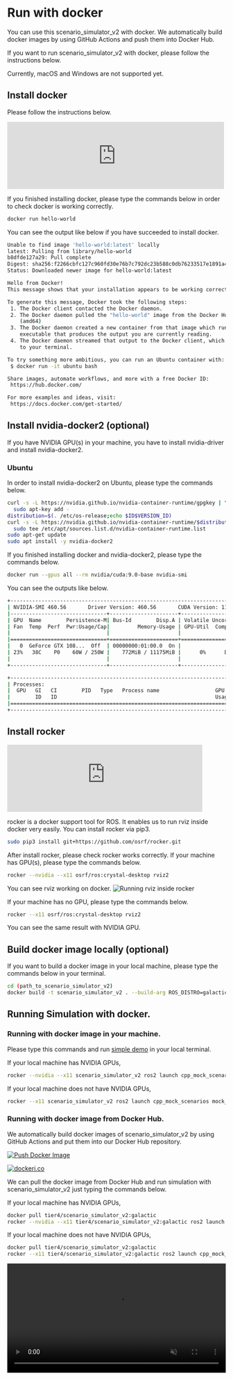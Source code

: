 # Run with docker

You can use this scenario_simulator_v2 with docker.
We automatically build docker images by using GitHub Actions and push them into Docker Hub.

If you want to run scenario_simulator_v2 with docker, please follow the instructions below.

Currently, macOS and Windows are not supported yet.

## Install docker

Please follow the instructions below.

<iframe
    src="https://hatenablog-parts.com/embed?url=https%3A%2F%2Fdocs.docker.com%2Fengine%2Finstall%2F"
    title="Install Docker Engine"
    class="embed-card embed-webcard"
    scrolling="no"
    frameborder="0"
    style="display: block; width: 100%; height: 155px; max-width: 500px; margin: 10px 0px;">
</iframe>

If you finished installing docker, please type the commands below in order to check docker is working correctly.
```bash
docker run hello-world
```

You can see the output like below if you have succeeded to install docker.
```bash
Unable to find image 'hello-world:latest' locally
latest: Pulling from library/hello-world
b8dfde127a29: Pull complete
Digest: sha256:f2266cbfc127c960fd30e76b7c792dc23b588c0db76233517e1891a4e357d519
Status: Downloaded newer image for hello-world:latest

Hello from Docker!
This message shows that your installation appears to be working correctly.

To generate this message, Docker took the following steps:
 1. The Docker client contacted the Docker daemon.
 2. The Docker daemon pulled the "hello-world" image from the Docker Hub.
    (amd64)
 3. The Docker daemon created a new container from that image which runs the
    executable that produces the output you are currently reading.
 4. The Docker daemon streamed that output to the Docker client, which sent it
    to your terminal.

To try something more ambitious, you can run an Ubuntu container with:
 $ docker run -it ubuntu bash

Share images, automate workflows, and more with a free Docker ID:
 https://hub.docker.com/

For more examples and ideas, visit:
 https://docs.docker.com/get-started/
```

## Install nvidia-docker2 (optional)

If you have NVIDIA GPU(s) in your machine, you have to install nvidia-driver and install nvidia-docker2.

### Ubuntu

In order to install nvidia-docker2 on Ubuntu, please type the commands below.

```bash
curl -s -L https://nvidia.github.io/nvidia-container-runtime/gpgkey | \
  sudo apt-key add -
distribution=$(. /etc/os-release;echo $ID$VERSION_ID)
curl -s -L https://nvidia.github.io/nvidia-container-runtime/$distribution/nvidia-container-runtime.list | \
  sudo tee /etc/apt/sources.list.d/nvidia-container-runtime.list
sudo apt-get update
sudo apt install -y nvidia-docker2
```

If you finished installing docker and nvidia-docker2, please type the commands below.

```bash
docker run --gpus all --rm nvidia/cuda:9.0-base nvidia-smi
```

You can see the outputs like below.

```bash
+-----------------------------------------------------------------------------+
| NVIDIA-SMI 460.56       Driver Version: 460.56       CUDA Version: 11.2     |
|-------------------------------+----------------------+----------------------+
| GPU  Name        Persistence-M| Bus-Id        Disp.A | Volatile Uncorr. ECC |
| Fan  Temp  Perf  Pwr:Usage/Cap|         Memory-Usage | GPU-Util  Compute M. |
|                               |                      |               MIG M. |
|===============================+======================+======================|
|   0  GeForce GTX 108...  Off  | 00000000:01:00.0  On |                  N/A |
| 23%   38C    P0    60W / 250W |    772MiB / 11175MiB |      0%      Default |
|                               |                      |                  N/A |
+-------------------------------+----------------------+----------------------+

+-----------------------------------------------------------------------------+
| Processes:                                                                  |
|  GPU   GI   CI        PID   Type   Process name                  GPU Memory |
|        ID   ID                                                   Usage      |
|=============================================================================|
+-----------------------------------------------------------------------------+
```

## Install rocker

<iframe
  class="hatenablogcard"
  style="width:100%;height:155px;max-width:450px;"
  title="rocker"
  src="https://hatenablog-parts.com/embed?url=https://github.com/osrf/rocker"
  width="300" height="150" frameborder="0" scrolling="no">
</iframe>

rocker is a docker support tool for ROS.
It enables us to run rviz inside docker very easily.
You can install rocker via pip3.
```bash
sudo pip3 install git+https://github.com/osrf/rocker.git
```

After install rocker, please check rocker works correctly.
If your machine has GPU(s), please type the commands below.
```bash
rocker --nvidia --x11 osrf/ros:crystal-desktop rviz2
```
You can see rviz working on docker.
![Running rviz inside rocker](../image/rviz_with_rocker.png "running rviz inside rocker.")

If your machine has no GPU, please type the commands below.
```bash
rocker --x11 osrf/ros:crystal-desktop rviz2
```
You can see the same result with NVIDIA GPU.

## Build docker image locally (optional)

If you want to build a docker image in your local machine, please type the commands below in your terminal.

```bash
cd (path_to_scenario_simulator_v2)
docker build -t scenario_simulator_v2 . --build-arg ROS_DISTRO=galactic
```

## Running Simulation with docker.

### Running with docker image in your machine.
Please type this commands and run [simple demo](SimpleDemo.md) in your local terminal.

If your local machine has NVIDIA GPUs,

```bash
rocker --nvidia --x11 scenario_simulator_v2 ros2 launch cpp_mock_scenarios mock_test.launch.py scenario:=crashing_npc scenario:=traffic_simulation_demo launch_rviz:=true timeout:=60
```

If your local machine does not have NVIDIA GPUs,

```bash
rocker --x11 scenario_simulator_v2 ros2 launch cpp_mock_scenarios mock_test.launch.py scenario:=crashing_npc scenario:=traffic_simulation_demo launch_rviz:=true timeout:=60
```

### Running with docker image from Docker Hub.

We automatically build docker images of scenario_simulator_v2 by using GitHub Actions and put them into our Docker Hub repository.

[![Push Docker Image](https://github.com/tier4/scenario_simulator_v2-docs/actions/workflows/Docker.yaml/badge.svg)](https://github.com/tier4/scenario_simulator_v2-docs/actions/workflows/Docker.yaml)

[![dockeri.co](https://dockeri.co/image/tier4/scenario_simulator_v2)](https://hub.docker.com/r/tier4/scenario_simulator_v2)

We can pull the docker image from Docker Hub and run simulation with scenario_simulator_v2 just typing the commands below.

If your local machine has NVIDIA GPUs,

```bash
docker pull tier4/scenario_simulator_v2:galactic
rocker --nvidia --x11 tier4/scenario_simulator_v2:galactic ros2 launch cpp_mock_scenarios mock_test.launch.py scenario:=crashing_npc scenario:=traffic_simulation_demo launch_rviz:=true timeout:=60
```

If your local machine does not have NVIDIA GPUs,

```bash
docker pull tier4/scenario_simulator_v2:galactic
rocker --x11 tier4/scenario_simulator_v2:galactic ros2 launch cpp_mock_scenarios mock_test.launch.py scenario:=crashing_npc scenario:=traffic_simulation_demo launch_rviz:=true timeout:=60.0
```

<video
  class="c-video__embed"
  src="https://user-images.githubusercontent.com/10348912/115502051-44ab8500-a2af-11eb-9244-4a1d0f2a2b2a.mp4"
  width="100%"
  loop
  autoplay
  muted
  playsinline>
</video>
